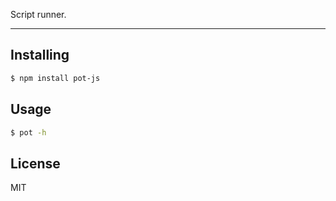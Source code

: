 Script runner.

---

## Installing

```bash
$ npm install pot-js
```

## Usage

```bash
$ pot -h
```

## License

MIT
